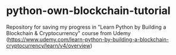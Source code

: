 # python-own-blockchain-tutorial
Repository for saving my progress in "Learn Python by Building a Blockchain & Cryptocurrency" course from Udemy (https://www.udemy.com/learn-python-by-building-a-blockchain-cryptocurrency/learn/v4/overview)
